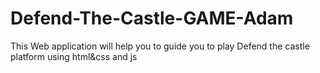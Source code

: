 # Defend-The-Castle-GAME-Adam
This Web application will help you to guide you to play Defend the castle platform using html&css and js

